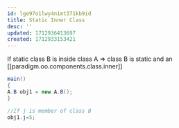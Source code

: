 ```yaml
---
id: lge97o1lwy4n1mt371kb9id
title: Static Inner Class
desc: ''
updated: 1712936413697
created: 1712933153421
---
```


If static class B is inside class A => class B is static and an [[paradigm.oo.components.class.inner]]

```java
main()
{ 
A.B obj1 = new A.B();
}

//If j is member of class B
obj1.j=5;
```
